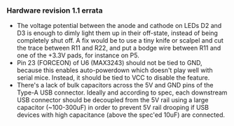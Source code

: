 ### Hardware revision 1.1 errata
- The voltage potential between the anode and cathode on LEDs D2 and D3 is enough to dimly light them up in their off-state, instead of being completely shut off. A fix would be to use a tiny knife or scalpel and cut the trace between R11 and R22, and put a bodge wire between R11 and one of the +3.3V pads, for instance on P5.
- Pin 23 (FORCEON) of U6 (MAX3243) should not be tied to GND, because this enables auto-powerdown which doesn't play well with serial mice. Instead, it should be tied to VCC to disable the feature.
- There's a lack of bulk capacitors across the 5V and GND pins of the Type-A USB connector. Ideally and according to spec, each downstream USB connector should be decoupled from the 5V rail using a large capacitor (~100-300uF) in order to prevent 5V rail drooping if USB devices with high capacitance (above the spec'ed 10uF) are connected.